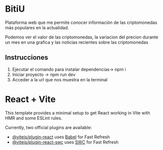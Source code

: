 # BitiU

Plataforma web que me permite conocer información de las criptomonedas
más populares en la actualidad.

Podemos ver el valor de las criptomonedas, la variacion del precion durante un mes en una grafica y las noticias recientes sobre las criptomonedas

## Instrucciones

1. Ejecutar el comando para instalar dependencias-> npm i
2. Iniciar proyecto -> npm run dev
3. Acceder a la url que nos muestra en la terminal

# React + Vite

This template provides a minimal setup to get React working in Vite with HMR and some ESLint rules.

Currently, two official plugins are available:

- [@vitejs/plugin-react](https://github.com/vitejs/vite-plugin-react/blob/main/packages/plugin-react/README.md) uses [Babel](https://babeljs.io/) for Fast Refresh
- [@vitejs/plugin-react-swc](https://github.com/vitejs/vite-plugin-react-swc) uses [SWC](https://swc.rs/) for Fast Refresh
